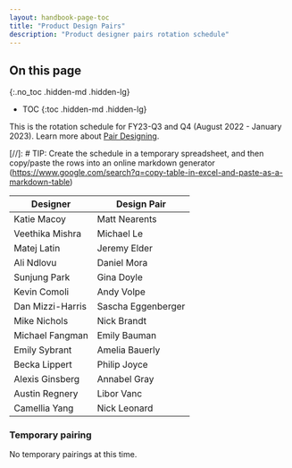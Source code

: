 ```yaml
---
layout: handbook-page-toc
title: "Product Design Pairs"
description: "Product designer pairs rotation schedule"
---
```


## On this page
{:.no_toc .hidden-md .hidden-lg}

- TOC
{:toc .hidden-md .hidden-lg}

This is the rotation schedule for FY23-Q3 and Q4 (August 2022 - January 2023). Learn more about [Pair Designing](/handbook/product/ux/how-we-work/#pair-designing).

[//]: # TIP: Create the schedule in a temporary spreadsheet, and then copy/paste the rows into an online markdown generator (https://www.google.com/search?q=copy-table-in-excel-and-paste-as-a-markdown-table)

| Designer               | Design Pair            |
|------------------------|------------------------|
| Katie Macoy            | Matt Nearents          |
| Veethika Mishra        | Michael Le             |
| Matej Latin            | Jeremy Elder           |
| Ali Ndlovu             | Daniel Mora            |
| Sunjung Park           | Gina Doyle             |
| Kevin Comoli           | Andy Volpe             |
| Dan Mizzi-Harris       | Sascha Eggenberger     |
| Mike Nichols           | Nick Brandt            |
| Michael Fangman        | Emily Bauman           |
| Emily Sybrant          | Amelia Bauerly         |
| Becka Lippert          | Philip Joyce           |
| Alexis Ginsberg        | Annabel Gray           |
| Austin Regnery         | Libor Vanc             |
| Camellia Yang          | Nick Leonard           |

### Temporary pairing

No temporary pairings at this time.
